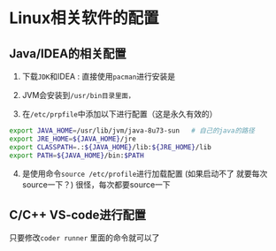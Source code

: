 # Linux相关软件的配置

## Java/IDEA的相关配置

1. 下载`JDK`和IDEA : 直接使用`pacman`进行安装是

2. JVM会安装到`/usr/bin目录里面，`

3. 在`/etc/prpfile`中添加以下进行配置（这是永久有效的）

```bash
export JAVA_HOME=/usr/lib/jvm/java-8u73-sun   # 自己的java的路径
export JRE_HOME=${JAVA_HOME}/jre   
export CLASSPATH=.:${JAVA_HOME}/lib:${JRE_HOME}/lib   
export PATH=${JAVA_HOME}/bin:$PATH 
```

4. 是使用命令`source /etc/profile`进行加载配置 (如果启动不了 就要每次source一下？)  很怪，每次都要source一下

## C/C++ VS-code进行配置

只要修改`coder runner` 里面的命令就可以了

